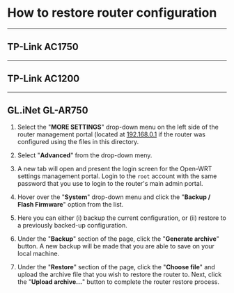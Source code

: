 # How to restore router configuration #
---
## TP-Link AC1750 ##

---
## TP-Link AC1200 ##

---
## GL.iNet GL-AR750 ##

1. Select the "**MORE SETTINGS**" drop-down menu on the left side of the router management portal (located at [192.168.0.1](http://192.168.0.1) if the router was configured using the files in this directory.

2. Select "**Advanced**" from the drop-down meny.

3. A new tab will open and present the login screen for the Open-WRT settings management portal. Login to the `root` account with the same password that you use to login to the router's main admin portal. 

4. Hover over the "**System**" drop-down menu and click the "**Backup / Flash Firmware**" option from the list. 

5. Here you can either (i) backup the current configuration, or (ii) restore to a previously backed-up configuration. 
  1. Under the "**Backup**" section of the page, click the "**Generate archive**" button. A new backup will be made that you are able to save on your local machine. 
  2. Under the "**Restore**" section of the page, click the "**Choose file**" and upload the archive file that you wish to restore the router to. Next, click the "**Upload archive...**" button to complete the router restore process. 
